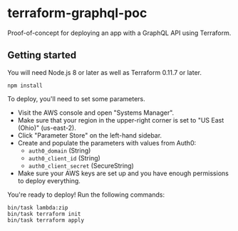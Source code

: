 # terraform-graphql-poc

Proof-of-concept for deploying an app with a GraphQL API using Terraform.

## Getting started

You will need Node.js 8 or later as well as Terraform 0.11.7 or later.

```
npm install
```

To deploy, you'll need to set some parameters.

- Visit the AWS console and open "Systems Manager".
- Make sure that your region in the upper-right corner is set to "US East (Ohio)" (us-east-2).
- Click "Parameter Store" on the left-hand sidebar.
- Create and populate the parameters with values from Auth0:
  - `auth0_domain` (String)
  - `auth0_client_id` (String)
  - `auth0_client_secret` (SecureString)
- Make sure your AWS keys are set up and you have enough permissions to deploy everything.

You're ready to deploy! Run the following commands:

```
bin/task lambda:zip
bin/task terraform init
bin/task terraform apply
```
